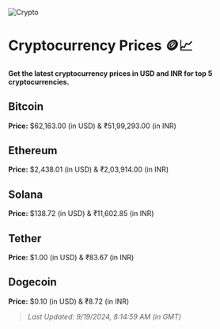 
![Crypto](https://www.techguide.com.au/wp-content/uploads/2020/11/crypto3.jpeg)

# Cryptocurrency Prices 🪙📈

#### Get the latest cryptocurrency prices in USD and INR for top 5 cryptocurrencies.

## Bitcoin

**Price:** $62,163.00 (in USD) & ₹51,99,293.00 (in INR)

## Ethereum

**Price:** $2,438.01 (in USD) & ₹2,03,914.00 (in INR)

## Solana

**Price:** $138.72 (in USD) & ₹11,602.85 (in INR)

## Tether

**Price:** $1.00 (in USD) & ₹83.67 (in INR)

## Dogecoin

**Price:** $0.10 (in USD) & ₹8.72 (in INR)

> _Last Updated: 9/19/2024, 8:14:59 AM (in GMT)_
